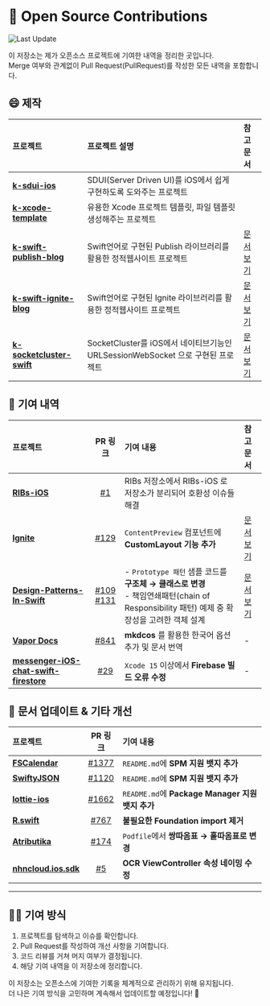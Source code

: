 # 🚀 Open Source Contributions

![Last Update](https://img.shields.io/badge/업데이트날짜-2025_07_18-blue)

이 저장소는 제가 오픈소스 프로젝트에 기여한 내역을 정리한 곳입니다.  
Merge 여부와 관계없이 Pull Request(PullRequest)를 작성한 모든 내역을 포함합니다.


## 😄 제작 

| 프로젝트                                                                                        | 프로젝트 설명                                                      | 참고 문서 |
| :------------------------------------------------------------------------------------------ | :----------------------------------------------------------- | :---- |
| **[k-sdui-ios](https://github.com/sookim-1/sdui-ios)**                                      | SDUI(Server Driven UI)를 iOS에서 쉽게 구현하도록 도와주는 프로젝트             |       |
| **[k-xcode-template](https://github.com/sookim-1/CoordinatorPatternXcodeTemplate)**         | 유용한 Xcode 프로젝트 템플릿, 파일 템플릿 생성해주는 프로젝트                        |       |
| **[k-swift-publish-blog](https://github.com/sookim-1/Arcihive_Publish_Blog)**               | Swift언어로 구현된 Publish 라이브러리를 활용한 정적웹사이트 프로젝트                  | [문서보기](https://github.com/sookim-1/k-swift-publish-blog/blob/main/docs/blog_development.md)      |
| **[k-swift-ignite-blog](https://github.com/sookim-1/blog-website)**                         | Swift언어로 구현된 Ignite 라이브러리를 활용한 정적웹사이트 프로젝트                   | [문서보기](https://github.com/sookim-1/k-swift-ignite-blog/blob/main/docs/ignite_blog_development.md) |
| **[k-socketcluster-swift](https://github.com/sookim-1/socketcluster-client-swift-native)**  | SocketCluster를 iOS에서 네이티브기능인 URLSessionWebSocket 으로 구현된 프로젝트 | [문서보기](https://sookim-1.tistory.com/entry/SocketClusterNative-%EC%8B%A4%EC%8B%9C%EA%B0%84-%ED%86%B5%EC%8B%A0-%EA%B0%9C%EC%84%A0%EC%9D%84-%EC%9C%84%ED%95%9C-%EC%97%AC%EC%A0%95)      |

## 📌 기여 내역

| 프로젝트                                                                                                        |                                                                     PR 링크                                                                      | 기여 내용                                                                                                 | 참고 문서                                                       |
| :---------------------------------------------------------------------------------------------------------- | :--------------------------------------------------------------------------------------------------------------------------------------------: | :---------------------------------------------------------------------------------------------------- | :---------------------------------------------------------- |
| **[RIBs-iOS](https://github.com/uber/RIBs-iOS)**                                                            |                                                 [#1](https://github.com/uber/RIBs-iOS/pull/1)                                                  | RIBs 저장소에서 RIBs-iOS 로 저장소가 분리되어 호환성 이슈들 해결                                                            |                                                             |
| **[Ignite](https://github.com/twostraws/Ignite)**                                                           |                                              [#129](https://github.com/twostraws/Ignite/pull/129)                                              | `ContentPreview` 컴포넌트에 **CustomLayout 기능 추가**                                                         | [문서보기](https://github.com/sookim-1/k-swift-ignite-blog/blob/main/docs/ignite_blog_development.md) |
| **[Design-Patterns-In-Swift](https://github.com/ochococo/Design-Patterns-In-Swift)**                        | [#109](https://github.com/ochococo/Design-Patterns-In-Swift/pull/109)<br>[#131](https://github.com/ochococo/Design-Patterns-In-Swift/pull/131) | - `Prototype 패턴` 샘플 코드를 **구조체 → 클래스로 변경**<br>- 책임연쇄패턴(chain of Responsibility 패턴) 예제 중 확장성을 고려한 객체 설계 | [문서 보기](ReferenceDocs/Prototype-Pattern.md)                 |
| **[Vapor Docs](https://github.com/vapor/docs)**                                                             |                                                 [#841](https://github.com/vapor/docs/pull/841)                                                 | **mkdcos** 를 활용한 한국어 옵션 추가 및 문서 번역                                                                   | -                                                           |
| **[messenger-iOS-chat-swift-firestore](https://github.com/instamobile/messenger-iOS-chat-swift-firestore)** |                                [#29](https://github.com/instamobile/messenger-iOS-chat-swift-firestore/pull/29)                                | `Xcode 15` 이상에서 **Firebase 빌드 오류 수정**                                                                 | -                                                           |

## 🔧 문서 업데이트 & 기타 개선

| 프로젝트 | PR 링크 | 기여 내용 |
|:--------|:------:|:---------|
| **[FSCalendar](https://github.com/WenchaoD/FSCalendar)** | [#1377](https://github.com/WenchaoD/FSCalendar/pull/1377) | `README.md`에 **SPM 지원 뱃지 추가** |
| **[SwiftyJSON](https://github.com/SwiftyJSON/SwiftyJSON)** | [#1120](https://github.com/SwiftyJSON/SwiftyJSON/pull/1120) | `README.md`에 **SPM 지원 뱃지 추가** |
| **[lottie-ios](https://github.com/airbnb/lottie-ios)** | [#1662](https://github.com/airbnb/lottie-ios/pull/1662) | `README.md`에 **Package Manager 지원 뱃지 추가** |
| **[R.swift](https://github.com/mac-cain13/R.swift)** | [#767](https://github.com/mac-cain13/R.swift/pull/767) | **불필요한 Foundation import 제거** |
| **[Atributika](https://github.com/psharanda/Atributika)** | [#174](https://github.com/psharanda/Atributika/pull/174) | `Podfile`에서 **쌍따옴표 → 홑따옴표로 변경** |
| **[nhncloud.ios.sdk](https://github.com/nhn/nhncloud.ios.sdk)** | [#5](https://github.com/nhn/nhncloud.ios.sdk/pull/5) | **OCR ViewController 속성 네이밍 수정** |

---

## ✍🏻 기여 방식

1. 프로젝트를 탐색하고 이슈를 확인합니다.  
2. Pull Request를 작성하여 개선 사항을 기여합니다.  
3. 코드 리뷰를 거쳐 머지 여부가 결정됩니다.  
4. 해당 기여 내역을 이 저장소에 정리합니다.  

이 저장소는 오픈소스에 기여한 기록을 체계적으로 관리하기 위해 유지됩니다.  
더 나은 기여 방식을 고민하며 계속해서 업데이트할 예정입니다! 🚀
